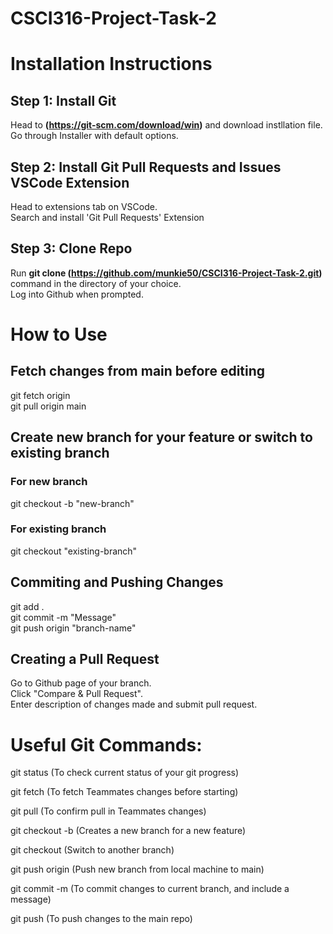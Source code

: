 # CSCI316-Project-Task-2

# Installation Instructions

## Step 1: Install Git  
Head to **(https://git-scm.com/download/win)** and download instllation file.  
Go through Installer with default options.    

## Step 2: Install Git Pull Requests and Issues VSCode Extension  
Head to extensions tab on VSCode.  
Search and install 'Git Pull Requests' Extension  

## Step 3: Clone Repo  
Run **git clone (https://github.com/munkie50/CSCI316-Project-Task-2.git)** command in the directory of your choice.  
Log into Github when prompted.  

# How to Use

## Fetch changes from main before editing  
git fetch origin  
git pull origin main  

## Create new branch for your feature or switch to existing branch  
### For new branch  
git checkout -b "new-branch"  
### For existing branch
git checkout "existing-branch"  

## Commiting and Pushing Changes  
git add .  
git commit -m "Message"  
git push origin "branch-name"

## Creating a Pull Request  
Go to Github page of your branch.  
Click "Compare & Pull Request".  
Enter description of changes made and submit pull request.  

# Useful Git Commands:
git status (To check current status of your git progress)  
  
git fetch (To fetch Teammates changes before starting) 
  
git pull (To confirm pull in Teammates changes)  
  
git checkout -b <new-branch-name> (Creates a new branch for a new feature)  
  
git checkout <branch-name> (Switch to another branch)  
  
git push origin <new-branch-name> (Push new branch from local machine to main)  
  
git commit -m (To commit changes to current branch, and include a message)  

git push (To push changes to the main repo)
